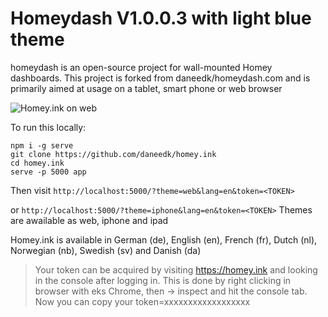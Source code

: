 # Homeydash V1.0.0.3 with light blue theme

homeydash is an open-source project for wall-mounted Homey dashboards.
This project is forked from daneedk/homeydash.com and is primarily aimed at usage on a tablet, smart phone or web browser

![Homey.ink on web](http://hjemmefest.ddns.net/Sider/shared/web.png)

To run this locally:

```
npm i -g serve
git clone https://github.com/daneedk/homey.ink
cd homey.ink
serve -p 5000 app
```

Then visit `http://localhost:5000/?theme=web&lang=en&token=<TOKEN>`

or `http://localhost:5000/?theme=iphone&lang=en&token=<TOKEN>`
Themes are awailable as web, iphone and ipad

Homey.ink is available in German (de), English (en), French (fr), Dutch (nl), Norwegian (nb), Swedish (sv) and Danish (da)

> Your token can be acquired by visiting https://homey.ink and looking in the console after logging in.
This is done by right clicking in browser with eks Chrome, then -> inspect and hit the console tab. 
Now you can copy your <token> token=xxxxxxxxxxxxxxxxxx
